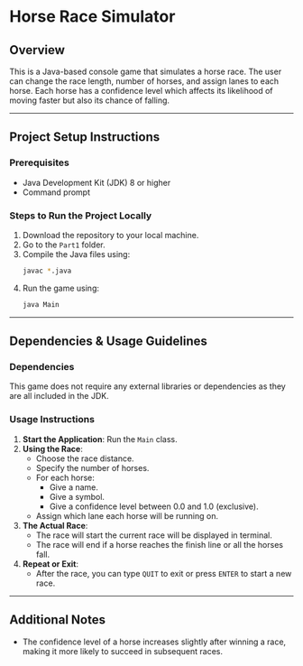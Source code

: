 # Horse Race Simulator

## Overview
This is a Java-based console game that simulates a horse race. The user can change the race length, number of horses, and assign lanes to each horse. Each horse has a confidence level which affects its likelihood of moving faster but also its chance of falling.

---

## Project Setup Instructions

### Prerequisites
- Java Development Kit (JDK) 8 or higher
- Command prompt

### Steps to Run the Project Locally
1. Download the repository to your local machine.
2. Go to the `Part1` folder.
3. Compile the Java files using:
   ```sh
   javac *.java
   ```
4. Run the game using:
   ```sh
   java Main
   ```

---

## Dependencies & Usage Guidelines

### Dependencies
This game does not require any external libraries or dependencies as they are all included in the JDK.

### Usage Instructions
1. **Start the Application**: Run the `Main` class.
2. **Using the Race**:
   - Choose the race distance.
   - Specify the number of horses.
   - For each horse:
     - Give a name.
     - Give a symbol.
     - Give a confidence level between 0.0 and 1.0 (exclusive).
   - Assign which lane each horse will be running on.
3. **The Actual Race**:
   - The race will start the current race will be displayed in terminal.
   - The race will end if a horse reaches the finish line or all the horses fall.
4. **Repeat or Exit**:
   - After the race, you can type `QUIT` to exit or press `ENTER` to start a new race.

---

## Additional Notes
- The confidence level of a horse increases slightly after winning a race, making it more likely to succeed in subsequent races.
